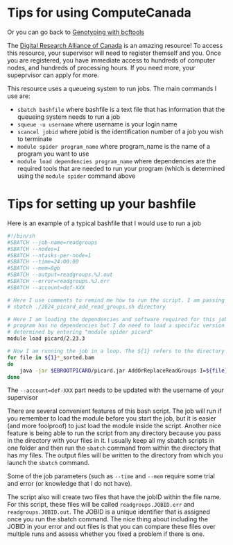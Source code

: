 # Tips for using ComputeCanada

Or you can go back to [Genotyping with bcftools](https://github.com/evansbenj/2024_BIO722/blob/master/5_genotyping_with_bcftools.md)

The [Digital Research Alliance of Canada](https://ccdb.alliancecan.ca/security/login) is an amazing resource!  To access this resource, your supervisor will need to register themself and you. Once you are registered, you have immediate access to hundreds of computer nodes, and hundreds of processing hours. If you need more, your supeprvisor can apply for more.

This resource uses a queueing system to run jobs.  The main commands I use are:
* `sbatch bashfile` where bashfile is a text file that has information that the queueing system needs to run a job
* `squeue -u username` where username is your login name
* `scancel jobid` where jobid is the identification number of a job you wish to terminate
* `module spider program_name` where program_name is the name of a program you want to use
* `module load dependencies program_name` where dependencies are the required tools that are needed to run your program (which is determined using the `module spider` command above

# Tips for setting up your bashfile

Here is an example of a typical bashfile that I would use to run a job
```sh
#!/bin/sh
#SBATCH --job-name=readgroups
#SBATCH --nodes=1
#SBATCH --ntasks-per-node=1
#SBATCH --time=24:00:00
#SBATCH --mem=8gb
#SBATCH --output=readgroups.%J.out
#SBATCH --error=readgroups.%J.err
#SBATCH --account=def-XXX

# Here I use comments to remind me how to run the script. I am passing in a path of a directory
# sbatch ./2024_picard_add_read_groups.sh directory 

# Here I am loading the dependencies and software required for this job; this particular
# program has no dependencies but I do need to load a specific version which was
# determined by entering "module spider picard"
module load picard/2.23.3

# Now I am running the job in a loop. The ${1} refers to the directory I passed in with the sbatch command
for file in ${1}*_sorted.bam
do
    java -jar $EBROOTPICARD/picard.jar AddOrReplaceReadGroups I=${file} O=${file}_rg.bam RGID=4 RGLB=$(basename $file) RGPL=ILLUMINA RGPU=$(basename $file) RGSM=$(basename $file)
done

```

The `--account=def-XXX` part needs to be updated with the username of your supervisor

There are several convenient features of this bash script. The job will run if you remember to load the module before you start the job, but it is easier (and more foolproof) to just load the module inside the script. Another nice feature is being able to run the script from any directory because you pass in the directory with your files in it. I usually keep all my sbatch scripts in one folder and then run the `sbatch` command from within the directory that has my files. The output files will be written to the directory from which you launch the `sbatch` command.

Some of the job parameters (such as `--time` and `--mem` require some trial and error (or knowledge that I do not have). 

The script also will create two files that have the jobID within the file name. For this script, these files will be called `readgroups.JOBID.err` and  `readgroups.JOBID.out`. The JOBID is a unique identifier that is assigned once you run the sbatch command. The nice thing about including the JOBID in your error and out files is that you can compare these files over multiple runs and assess whether you fixed a problem if there is one.
